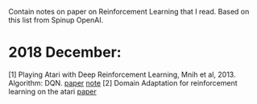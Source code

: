 Contain notes on paper on Reinforcement Learning that I read. Based on this list from Spinup OpenAI. 

# 2018 December:
[1]	Playing Atari with Deep Reinforcement Learning, Mnih et al, 2013. Algorithm: DQN. [paper](https://arxiv.org/abs/1312.5602) [note](https://github.com/hhn1n15/TechPaperIRead/blob/master/Dec%202018/Playing%20Atari%20with%20Deep%20Reinforcement%20Learning%2C%20Mnih%20et%20al%2C%202013.md)
[2] Domain Adaptation for reinforcement learning on the atari [paper](https://arxiv.org/abs/1812.07452) 
